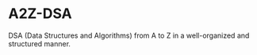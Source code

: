 # A2Z-DSA
DSA (Data Structures and Algorithms) from A to Z in a well-organized and structured manner.
